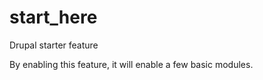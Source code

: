 start_here
==========

Drupal starter feature

By enabling this feature, it will enable a few basic modules.
